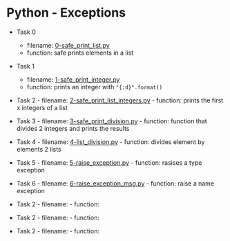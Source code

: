# Python - Exceptions

- Task 0
	- filename: [0-safe_print_list.py](./0-safe_print_list.py) 
	- function: safe prints elements in a list 

- Task 1
	- filename: [1-safe_print_integer.py](./1-safe_print_integer.py)
	- function: prints an integer with `"{:d}".format()`

- Task 2
        - filename: [2-safe_print_list_integers.py](./2-safe_print_list_integers.py)
        - function: prints the first x integers of a list

- Task 3
        - filename: [3-safe_print_division.py](./3-safe_print_division.py)
        - function: function that divides 2 integers and prints the results
- Task 4
        - filename: [4-list_division.py](./4-list_division.py)
        - function: divides element by elements 2 lists

- Task 5
        - filename: [5-raise_exception.py](./5-raise_exception.py)
        - function: rasises a type exception
- Task 6
        - filename: [6-raise_exception_msg.py](./6-raise_exception_msg.py)
        - function: raise a name exception
- Task 2
        - filename: []()
        - function:
- Task 2
        - filename: []()
        - function:
- Task 2
        - filename: []()
        - function:
